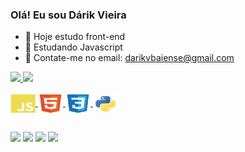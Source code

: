 ### Olá! Eu sou Dárik Vieira 

- 🔭 Hoje estudo front-end
- 🌱 Estudando Javascript
- 💬 Contate-me no email: darikvbaiense@gmail.com

<div >
  <a href="https://github.com/DARIKVIEIRA">
  <img height="180em" src="https://github-readme-stats.vercel.app/api?username=DARIKVIEIRA&show_icons=true&theme=dark&include_all_commits=true&count_private=true"/>
  <img height="180em" src="https://github-readme-stats.vercel.app/api/top-langs/?username=DARIKVIEIRA&layout=compact&langs_count=7&theme=dark"/>
</div>
<div style="display: inline_block"><br>
  <img align="center" alt="Darik-Js" height="30" width="40" src="https://raw.githubusercontent.com/devicons/devicon/master/icons/javascript/javascript-plain.svg">
  <img align="center" alt="Darik-HTML" height="30" width="40" src="https://raw.githubusercontent.com/devicons/devicon/master/icons/html5/html5-original.svg">
  <img align="center" alt="Darik-CSS" height="30" width="40" src="https://raw.githubusercontent.com/devicons/devicon/master/icons/css3/css3-original.svg">
  <img align="center" alt="Darik-Python" height="30" width="40" src="https://raw.githubusercontent.com/devicons/devicon/master/icons/python/python-original.svg">
 
</div>

 ##
<div>
 <a href="https://www.youtube.com/channel/UC_-uuuZbY0AAt9CViNzvc-Q" target="_blank"><img src="https://img.shields.io/badge/Telegram-2CA5E0?style=for-the-badge&logo=telegram&logoColor=white"></a>
  <a href="https://www.instagram.com/darikvieirabjj/" target="_blank"><img src="https://img.shields.io/badge/-Instagram-%23E4405F?style=for-the-badge&logo=instagram&logoColor=white" target="_blank"></a> 
  <a href = "mailto:darikvbaiense@gmail.com"><img src="https://img.shields.io/badge/-Gmail-%23333?style=for-the-badge&logo=gmail&logoColor=white" target="_blank"></a>
  <a href="https://www.linkedin.com/in/in/darik-vieira-b81a08256/" target="_blank"><img src="https://img.shields.io/badge/-LinkedIn-%230077B5?style=for-the-badge&logo=linkedin&logoColor=white" target="_blank"></a> 
</div>

